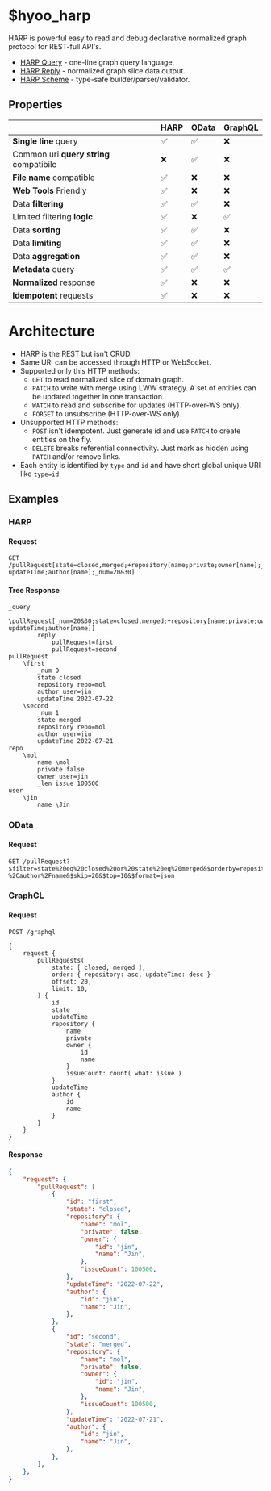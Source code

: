 # $hyoo_harp

HARP is powerful easy to read and debug declarative normalized graph protocol for REST-full API's.

- [HARP Query](./query) - one-line graph query language.
- [HARP Reply](./reply) - normalized graph slice data output.
- [HARP Scheme](./scheme) - type-safe builder/parser/validator.

## Properties

|                                         | HARP   | OData | GraphQL
|-----------------------------------------|--------|-------|--------
| **Single line** query                   | ✅    | ✅    |❌
| Common uri **query string** compatibile | ❌    | ✅    |❌
| **File name** compatible                | ✅    | ❌    |❌
| **Web Tools** Friendly                  | ✅    | ❌    |❌
| Data **filtering**                      | ✅    | ✅    |❌
| Limited filtering **logic**             | ✅    | ❌    |✅
| Data **sorting**                        | ✅    | ✅    |❌
| Data **limiting**                       | ✅    | ✅    |❌
| Data **aggregation**                    | ✅    | ✅    |❌
| **Metadata** query                      | ✅    | ✅    |✅
| **Normalized** response                 | ✅    | ❌    |❌
| **Idempotent** requests                 | ✅    | ❌    |❌

# Architecture

- HARP is the REST but isn't CRUD.
- Same URI can be accessed through HTTP or WebSocket.
- Supported only this HTTP methods:
  - `GET` to read normalized slice of domain graph.
  - `PATCH` to write with merge using LWW strategy. A set of entities can be updated together in one transaction.
  - `WATCH` to read and subscribe for updates (HTTP-over-WS only).
  - `FORGET` to unsubscribe (HTTP-over-WS only).
- Unsupported HTTP methods:
  - `POST` isn't idempotent. Just generate id and use `PATCH` to create entities on the fly.
  - `DELETE` breaks referential connectivity. Just mark as hidden using `PATCH` and/or remove links.
- Each entity is identified by `type` and `id` and have short global unique URI like `type=id`.

## Examples

### HARP

#### Request

```
GET /pullRequest[state=closed,merged;+repository[name;private;owner[name];_len[issue]];-updateTime;author[name];_num=20&30]
```

#### Tree Response

```tree
_query
	\pullRequest[_num=20&30;state=closed,merged;+repository[name;private;owner[name];_len[issue]];-updateTime;author[name]]
		reply
			pullRequest=first
			pullRequest=second
pullRequest
	\first
		_num 0
		state closed
		repository repo=mol
		author user=jin
		updateTime 2022-07-22
	\second
		_num 1
		state merged
		repository repo=mol
		author user=jin
		updateTime 2022-07-21
repo
	\mol
		name \mol
		private false
		owner user=jin
		_len issue 100500
user
	\jin
		name \Jin
```

### OData

#### Request

```
GET /pullRequest?$filter=state%20eq%20closed%20or%20state%20eq%20merged&$orderby=repository%20asc%2CupdateTime%20desc&$select=state%2Crepository%2Fname%2Crepository%2Fprivate%2Crepository%2Fowner%2Fname%2CupdateTime
%2Cauthor%2Fname&$skip=20&$top=10&$format=json
```

### GraphGL

#### Request

```
POST /graphql

{
	request {
		pullRequests(
			state: [ closed, merged ],
			order: { repository: asc, updateTime: desc }
			offset: 20,
			limit: 10,
		) {
			id
			state
			updateTime
			repository {
				name
				private
				owner {
					id
					name
				}
				issueCount: count( what: issue )
			}
			updateTime
			author {
				id
				name
			}
		}
	}
}
```

#### Response

```json
{
	"request": {
		"pullRequest": [
			{
				"id": "first",
				"state": "closed",
				"repository": {
					"name": "mol",
					"private": false,
					"owner": {
						"id": "jin",
						"name": "Jin",
					},
					"issueCount": 100500,
				},
				"updateTime": "2022-07-22",
				"author": {
					"id": "jin",
					"name": "Jin",
				},
			},
			{
				"id": "second",
				"state": "merged",
				"repository": {
					"name": "mol",
					"private": false,
					"owner": {
						"id": "jin",
						"name": "Jin",
					},
					"issueCount": 100500,
				},
				"updateTime": "2022-07-21",
				"author": {
					"id": "jin",
					"name": "Jin",
				},
			},	
		],
	},
}
```

